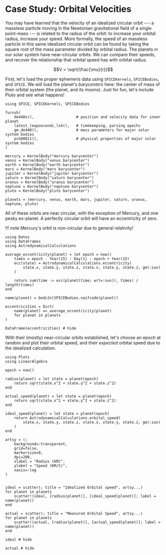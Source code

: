 # Case Study: Orbital Velocities

You may have learned that the velocity of an idealized circular orbit --- a 
massless particle moving in the Newtonian gravitational field of a single 
point-mass --- is related to the radius of the orbit: to increase your orbital 
radius, increase your speed. More formally, the speed of an massless particle in 
this same idealized circular orbit can be found by taking the square root of 
the mass parameter divided by orbital radius. The planets in our solar system 
have near-circular orbits. We can compare their speeds, and recover the 
relationship that orbital speed has with orbital radius. 

$$V = \sqrt{\frac{\mu}{r}}$$

First, let's load the proper ephemeris data using `SPICEKernels`,
`SPICEBodies`, and `SPICE`. We will load the planet's _barycenters_ here:
the center of mass of their orbital system (the planet, and its moons).
Just for fun, let's include Pluto and see what happens!

```@example orbit
using SPICE, SPICEKernels, SPICEBodies

furnsh(
    de440s(),                   # position and velocity data for inner planet    
    latest_leapseconds_lsk(),   # timekeeping, parsing epochs
    gm_de440(),                 # mass parameters for major solar system bodies
    pck00011(),                 # physical properties of major solar system bodies
)

mercury = KernelBody("mercury barycenter")
venus = KernelBody("venus barycenter")
earth = KernelBody("earth barycenter")
mars = KernelBody("mars barycenter")
jupiter = KernelBody("jupiter barycenter")
saturn = KernelBody("saturn barycenter")
uranus = KernelBody("uranus barycenter")
neptune = KernelBody("neptune barycenter")
pluto = KernelBody("pluto barycenter")

planets = (mercury, venus, earth, mars, jupiter, saturn, uranus, neptune, pluto)
```

All of these orbits are near circular, with the exception of Mercury, and one 
pesky ex-planet. A perfectly circular orbit will have an eccentricity of zero. 

!!! note
    Mercury's orbit is non-circular due to general relativity!

```@example orbit
using Dates
using DataFrames
using AstrodynamicalCalculations

average_eccentricity(planet) = let epoch = now()
    times = epoch - Year(15) : Day(1) : epoch + Year(15)
    ecc(state) = AstrodynamicalCalculations.eccentricity(
        state.x, state.y, state.z, state.ẋ, state.ẏ, state.ż, gm(:sun)
    )

    return sum(time -> ecc(planet(time; wrt=:sun)), times) / length(times)
end

name(planet) = bodc2n(SPICEBodies.naifcode(planet))

eccentricities = Dict(
    name(planet) => average_eccentricity(planet)
    for planet in planets
)

DataFrame(eccentricities) # hide
```

With their (mostly) near-circular orbits established, let's choose an epoch at 
random and plot their orbital speed, and their _expected_ orbital speed due to 
the idealized calculation. 

```@example orbit
using Plots
using LinearAlgebra

epoch = now()

radius(planet) = let state = planet(epoch)
    return sqrt(state.x^2 + state.y^2 + state.z^2)
end

actual_speed(planet) = let state = planet(epoch)
    return sqrt(state.ẋ^2 + state.ẏ^2 + state.ż^2)
end

ideal_speed(planet) = let state = planet(epoch)
    return AstrodynamicalCalculations.orbital_speed(
        state.x, state.y, state.z, state.ẋ, state.ẏ, state.ż, gm(:sun)
    )
end

artsy = (;
    background=:transparent,
    grid=false,
    markersize=8,
    dpi=200,
    xlabel = "Radius (KM)",
    ylabel = "Speed (KM/S)",
    xaxis=:log
)


ideal = scatter(; title = "Idealized Orbital speed", artsy...)
for planet in planets
    scatter!(ideal, [radius(planet)], [ideal_speed(planet)]; label = name(planet))
end

actual = scatter(; title = "Measured Orbital Speed", artsy...)
for planet in planets
    scatter!(actual, [radius(planet)], [actual_speed(planet)]; label = name(planet))
end
```

```@example orbit
ideal # hide
```

```@example orbit
actual # hide
```

